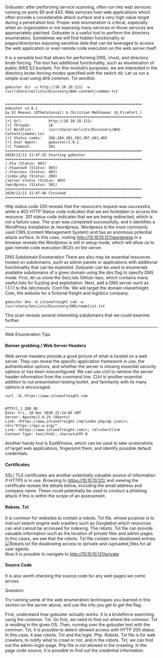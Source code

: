 Gobuster: after performing service scanning, often run into web services running on ports 80 and 443. Web services host web applications which often provide a considerable attack surface and a very high value target during a penetration test. Proper web enumeration is critical, especially when an organization is not exposing many services or those services are appropriately patched. Gobuster is a useful tool to perform the directory enumeration. Sometimes we will find hidden functionality or pages/directories exposing sensitive data that can be leveraged to access the web application or even remote code execution on the web server itself. 

It is a versatile tool that allows for performing DNS, vhost, and directory brute forcing. The tool has additional functionality, such as enumeration of public AWS S3 buckets. For this module’s purposes, we are interested in the directory brute-forcing modes specified with the switch dir. Let us run a simple scan using dirb common. Txt wordlist. 
```
gobuster dir -u http://10.10.10.121/ -w /usr/share/seclists/Discovery/Web-content/common.txt


===============================================================
Gobuster v3.0.1
by OJ Reeves (@TheColonial) & Christian Mehlmauer (@_FireFart_)
===============================================================
[+] Url:            http://10.10.10.121/
[+] Threads:        10
[+] Wordlist:       /usr/share/seclists/Discovery/Web-Content/common.txt
[+] Status codes:   200,204,301,302,307,401,403
[+] User Agent:     gobuster/3.0.1
[+] Timeout:        10s
===============================================================
2020/12/11 21:47:25 Starting gobuster
===============================================================
/.hta (Status: 403)
/.htpasswd (Status: 403)
/.htaccess (Status: 403)
/index.php (Status: 200)
/server-status (Status: 403)
/wordpress (Status: 301)
===============================================================
2020/12/11 21:47:46 Finished
===============================================================
```
Http status code 200 reveals that the resource’s request was successful, while a 403 HTTP Status code indicates that we are forbidden to access the resource. 301 status code indicates that we are being redirected, which is not a failure case. The scan was completed successfully, and it identifies a WordPress installation at /wordpress. Wordpress is the most commonly used CMS (content Management System) and has an enormous potential attack surface. In this case, visiting http://10.10.10.121/wordpress in a browser reveals the Wordpress is still in setup mode, which will allow us to gain remote code execution (RCE) on the server. 

DNS Subdomain Enumeration
There are also may be essential resources hosted on subdomains, such as admin panels or applications with additional functionality that can be exploited. Gobuster can be used to enumerate available subdomains of a given domain using the dns flag to specify DNS mode. First, let us clone the SecLists Github repo, which contains many useful lists for fuzzing and exploitation. Next, add a DNS server such as 1.1.1.1 to the /etc/resolv. Conf file. We will target the domain inlanefreight. Com, the website for a fictional freight and logistics company. 

```
gobuster dns -d inlanefreight.com -w /usr/share/SecLists/Discovery/DNS/namelist.txt
```
This scan reveals several interesting subdomains that we could examine further. 

---
Web Enumeration Tips

#### Banner grabbing / Web Server Headers
Web server headers provide a good picture of what is hosted on a web server. They can reveal the specific application framework in use, the authentication options, and whether the server is missing essential security options or has been misconfigured. We can use cUrl to retrieve the server header information from the command line. CUrl is another essential addition to out presentation testing toolkit, and familiarity with its many options is encouraged. 
```
curl -IL https://www.inlanefreight.com


HTTP/1.1 200 OK
Date: Fri, 18 Dec 2020 22:24:05 GMT
Server: Apache/2.4.29 (Ubuntu)
Link: <https://www.inlanefreight.com/index.php/wp-json/>; rel="https://api.w.org/"
Link: <https://www.inlanefreight.com/>; rel=shortlink
Content-Type: text/html; charset=UTF-8
```
Another handy tool is EyeWitness, which can be used to take screenshots of target web applications, fingerprint them, and identify possible default credentials. 

#### Certificates
SSL/ TLS certificates are another potentially valuable source of information if HTTPS is in use. Browsing to https://10.10.10.121/ and viewing the certificate reveals the details below, including the email address and company name. These could potentially be used to conduct a phishing attack if this is within the scope of an assessment. 

#### Robots. Txt
It is common for websites to contain a robots. Txt file, whose purpose is to instruct search engine web crawlers such as Googlebot which resources can and cannot be accessed for indexing. The robots. Txt file can provide valuable information such as the location of private files and admin pages. In this cases, we see that the robots. Txt file contain two disallowed entries. 
![Robots.txt file disallowing access to /private and /uploaded_files for all user agents.](https://academy.hackthebox.com/storage/modules/77/robots.png)
Now it is possible to navigate to http://10.10.10.121/private 

#### Source Code
It is also worth checking the source code for any web pages we come across.

Question:

Try running some of the web enumeration techniques you learned in this section on the server above, and use the info you get to get the flag.

First, understand how gobuster actually works. It is a bruteforce searching using the common. Txt. So first, we need to find out where the common. Txt is residing in the given OS.
Then, running over the gobuster test with the common. Txt, it is possible to detect allowed access with HTTP 200 status. In this case, it was robots. Txt and the login. Php. Robots. Txt file is for web crawlers, to notify what to crawl or not, and in the robots. Txt, we can find out the admin-login-page. Php file is not allowed in the crawling. In the page code source, it is possible to find out the credential information. 
